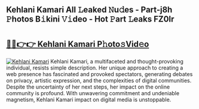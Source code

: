 ## Kehlani Kamari All 𝙻eaked 𝙽u𝚍es - Part-j8h 𝙿hotos B𝚒kini 𝚅𝚒deo - Hot 𝙿art 𝙻eaks FZ0Ir

# <h2><a href="http://ld2gwa.urlbe.top/?page=Kehlani+Kamari">🔗🔗👉👉 Kehlani Kamari P𝚑oto𝚜Vid𝚎o</a></h2>

[![Kehlani Kamari](https://i.imgur.com/eBuTRDB.gif)](http://ld2gwa.urlbe.top/?page=Kehlani+Kamari)
Kehlani Kamari, a multifaceted and thought-provoking individual, resists simple description. Her unique approach to creating a web presence has fascinated and provoked spectators, generating debates on privacy, artistic expression, and the complexities of digital communities. Despite the uncertainty of her next steps, her impact on the online community is profound. With unwavering commitment and undeniable magnetism, Kehlani Kamari impact on digital media is unstoppable.
